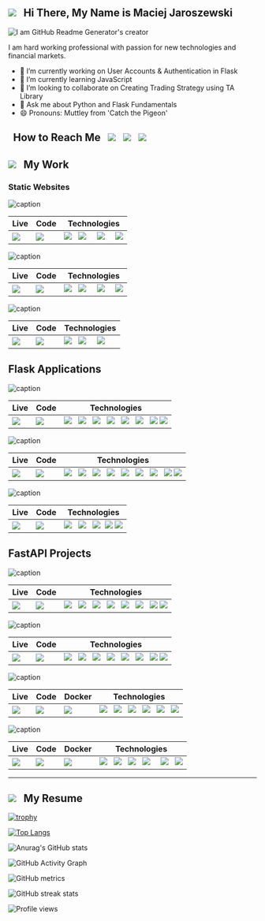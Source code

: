 

## <img src="https://github.com/mjaroszewski1979/mjaroszewski1979/blob/main/mj.png"> &nbsp; Hi There, My Name is Maciej Jaroszewski

![I am GitHub Readme Generator's creator](https://github.com/mjaroszewski1979/mjaroszewski1979/blob/main/banner1.gif)

I am hard working professional with passion for new technologies and financial markets. 


  - 🔭 I’m currently working on  User Accounts & Authentication in Flask 
  - 🌱 I’m currently learning JavaScript 
  - 👯 I’m looking to collaborate on Creating Trading Strategy using TA Library 
  - 💬 Ask me about Python and Flask Fundamentals 
  - 😄 Pronouns: Muttley from 'Catch the Pigeon' 

  ## &nbsp; How to Reach Me &nbsp; [<img src="https://github.com/mjaroszewski1979/mjaroszewski1979/blob/main/fb.png">](https://www.facebook.com/profile.php?id=100058399907662) &nbsp; [<img src="https://github.com/mjaroszewski1979/mjaroszewski1979/blob/main/linkedin1.png">](https://www.linkedin.com/in/maciej-jaroszewski-0aa0451bb/) &nbsp; [<img src="https://github.com/mjaroszewski1979/mjaroszewski1979/blob/main/udemy1.png">](https://www.udemy.com/user/maciej-jaroszewski-3/) 

  ## <img src="https://github.com/mjaroszewski1979/mjaroszewski1979/blob/main/brain.png"> &nbsp; My Work
  
  ### Static Websites
  
   ![caption](https://github.com/mjaroszewski1979/delta-real-estate/blob/main/delta-real-estate.gif)

  Live | Code | Technologies
  ---- | ---- | ------------
  [<img src="https://github.com/mjaroszewski1979/mjaroszewski1979/blob/main/netlify1.png">](https://delta-real-estate.netlify.app) | [<img src="https://github.com/mjaroszewski1979/mjaroszewski1979/blob/main/github1.png">](https://github.com/mjaroszewski1979/delta-real-estate) | <img src="https://github.com/mjaroszewski1979/mjaroszewski1979/blob/main/html1.png"> &nbsp; <img src="https://github.com/mjaroszewski1979/mjaroszewski1979/blob/main/css1.png"> &nbsp; &nbsp; <img src="https://github.com/mjaroszewski1979/mjaroszewski1979/blob/main/js1.png"> &nbsp; &nbsp; <img src="https://github.com/mjaroszewski1979/mjaroszewski1979/blob/main/jquery.png">
  
   ![caption](https://github.com/mjaroszewski1979/nature-restaurant/blob/main/nature-restaurant.gif)

  Live | Code | Technologies
  ---- | ---- | ------------
  [<img src="https://github.com/mjaroszewski1979/mjaroszewski1979/blob/main/netlify1.png">](https://nature-restaurant.netlify.app) | [<img src="https://github.com/mjaroszewski1979/mjaroszewski1979/blob/main/github1.png">](https://github.com/mjaroszewski1979/nature-restaurant) | <img src="https://github.com/mjaroszewski1979/mjaroszewski1979/blob/main/html1.png"> &nbsp; <img src="https://github.com/mjaroszewski1979/mjaroszewski1979/blob/main/css1.png"> &nbsp; &nbsp; <img src="https://github.com/mjaroszewski1979/mjaroszewski1979/blob/main/js1.png"> &nbsp; &nbsp; <img src="https://github.com/mjaroszewski1979/mjaroszewski1979/blob/main/jquery.png">
  
   ![caption](https://github.com/mjaroszewski1979/mjportfolio/blob/main/mjportfolio.gif)

  Live | Code | Technologies
  ---- | ---- | ------------
  [<img src="https://github.com/mjaroszewski1979/mjaroszewski1979/blob/main/netlify1.png">](https://mjaroszewski.icu/) | [<img src="https://github.com/mjaroszewski1979/mjaroszewski1979/blob/main/github1.png">](https://github.com/mjaroszewski1979/mjportfolio) | <img src="https://github.com/mjaroszewski1979/mjaroszewski1979/blob/main/html1.png"> &nbsp; <img src="https://github.com/mjaroszewski1979/mjaroszewski1979/blob/main/css1.png"> &nbsp; &nbsp; <img src="https://github.com/mjaroszewski1979/mjaroszewski1979/blob/main/js1.png">
  
 ## Flask Applications
  
   ![caption](https://github.com/mjaroszewski1979/tf_pro/blob/main/trend_follower.gif)

  
  Live | Code | Technologies
  ---- | ---- | ------------
  [<img src="https://github.com/mjaroszewski1979/mjaroszewski1979/blob/main/heroku1.png">](https://trend-follower.herokuapp.com/) | [<img src="https://github.com/mjaroszewski1979/mjaroszewski1979/blob/main/github1.png">](https://github.com/mjaroszewski1979/tf_pro) | <img src="https://github.com/mjaroszewski1979/mjaroszewski1979/blob/main/python1.png"> &nbsp; <img src="https://github.com/mjaroszewski1979/mjaroszewski1979/blob/main/flask.png"> &nbsp; <img src="https://github.com/mjaroszewski1979/mjaroszewski1979/blob/main/panda.png"> &nbsp; <img src="https://github.com/mjaroszewski1979/mjaroszewski1979/blob/main/numpy.png">  &nbsp; <img src="https://github.com/mjaroszewski1979/mjaroszewski1979/blob/main/jinja.png"> &nbsp; <img src="https://github.com/mjaroszewski1979/mjaroszewski1979/blob/main/sqlalchemy.png">  &nbsp; <img src="https://github.com/mjaroszewski1979/mjaroszewski1979/blob/main/html1.png">  <img src="https://github.com/mjaroszewski1979/mjaroszewski1979/blob/main/css1.png">
  
   ![caption](https://github.com/mjaroszewski1979/market_bias/blob/main/marketbias.gif) 

  Live | Code | Technologies
  ---- | ---- | ------------
  [<img src="https://github.com/mjaroszewski1979/mjaroszewski1979/blob/main/pyan1.png">](http://mjaroszewski.pythonanywhere.com/) | [<img src="https://github.com/mjaroszewski1979/mjaroszewski1979/blob/main/github1.png">](https://github.com/mjaroszewski1979/market_bias) | <img src="https://github.com/mjaroszewski1979/mjaroszewski1979/blob/main/python1.png"> &nbsp; <img src="https://github.com/mjaroszewski1979/mjaroszewski1979/blob/main/flask.png"> &nbsp; <img src="https://github.com/mjaroszewski1979/mjaroszewski1979/blob/main/panda.png"> &nbsp; <img src="https://github.com/mjaroszewski1979/mjaroszewski1979/blob/main/numpy.png"> &nbsp; <img src="https://github.com/mjaroszewski1979/mjaroszewski1979/blob/main/jinja.png"> &nbsp; <img src="https://github.com/mjaroszewski1979/mjaroszewski1979/blob/main/matpl.png"> &nbsp; <img src="https://github.com/mjaroszewski1979/mjaroszewski1979/blob/main/plotly.png"> &nbsp; <img src="https://github.com/mjaroszewski1979/mjaroszewski1979/blob/main/html1.png"> <img src="https://github.com/mjaroszewski1979/mjaroszewski1979/blob/main/css1.png">
  
  ![caption](https://github.com/mjaroszewski1979/johnsmith/blob/main/johnsmith.gif)

  
  Live | Code | Technologies
  ---- | ---- | ------------
  [<img src="https://github.com/mjaroszewski1979/mjaroszewski1979/blob/main/heroku1.png">](https://udemy-flask-smtplib.herokuapp.com/) | [<img src="https://github.com/mjaroszewski1979/mjaroszewski1979/blob/main/github1.png">](https://github.com/mjaroszewski1979/johnsmith) | <img src="https://github.com/mjaroszewski1979/mjaroszewski1979/blob/main/python1.png"> &nbsp; <img src="https://github.com/mjaroszewski1979/mjaroszewski1979/blob/main/flask.png">  &nbsp; <img src="https://github.com/mjaroszewski1979/mjaroszewski1979/blob/main/jinja.png">&nbsp; <img src="https://github.com/mjaroszewski1979/mjaroszewski1979/blob/main/html1.png"> <img src="https://github.com/mjaroszewski1979/mjaroszewski1979/blob/main/css1.png"> 
  
 ## FastAPI Projects
  
  
  
   ![caption](https://github.com/mjaroszewski1979/millionaires_club/blob/main/millionaires_club1.gif)

  
  Live | Code | Technologies
  ---- | ---- | ------------
  [<img src="https://github.com/mjaroszewski1979/mjaroszewski1979/blob/main/deta2.png">](https://kq7b57.deta.dev/) | [<img src="https://github.com/mjaroszewski1979/mjaroszewski1979/blob/main/github1.png">](https://github.com/mjaroszewski1979/millionaires_club) | <img src="https://github.com/mjaroszewski1979/mjaroszewski1979/blob/main/python1.png"> &nbsp; <img src="https://github.com/mjaroszewski1979/mjaroszewski1979/blob/main/fastapi1.png"> &nbsp; <img src="https://github.com/mjaroszewski1979/mjaroszewski1979/blob/main/panda.png"> &nbsp; <img src="https://github.com/mjaroszewski1979/mjaroszewski1979/blob/main/numpy.png"> &nbsp; <img src="https://github.com/mjaroszewski1979/mjaroszewski1979/blob/main/jinja.png"> &nbsp; <img src="https://github.com/mjaroszewski1979/mjaroszewski1979/blob/main/uvicorn1.png"> &nbsp; <img src="https://github.com/mjaroszewski1979/mjaroszewski1979/blob/main/html1.png">  <img src="https://github.com/mjaroszewski1979/mjaroszewski1979/blob/main/css1.png"> 
  
  ![caption](https://github.com/mjaroszewski1979/dogs_of_dow/blob/main/dogs_of_dow.gif)

  
  Live | Code | Technologies
  ---- | ---- | ------------
  [<img src="https://github.com/mjaroszewski1979/mjaroszewski1979/blob/main/heroku1.png">](https://dogs-of-dow.herokuapp.com/) | [<img src="https://github.com/mjaroszewski1979/mjaroszewski1979/blob/main/github1.png">](https://github.com/mjaroszewski1979/dogs_of_dow) | <img src="https://github.com/mjaroszewski1979/mjaroszewski1979/blob/main/python1.png"> &nbsp; <img src="https://github.com/mjaroszewski1979/mjaroszewski1979/blob/main/fastapi1.png"> &nbsp; <img src="https://github.com/mjaroszewski1979/mjaroszewski1979/blob/main/panda.png"> &nbsp; <img src="https://github.com/mjaroszewski1979/mjaroszewski1979/blob/main/numpy.png">  &nbsp; <img src="https://github.com/mjaroszewski1979/mjaroszewski1979/blob/main/jinja.png"> &nbsp; <img src="https://github.com/mjaroszewski1979/mjaroszewski1979/blob/main/uvicorn1.png">  &nbsp; <img src="https://github.com/mjaroszewski1979/mjaroszewski1979/blob/main/html1.png">  <img src="https://github.com/mjaroszewski1979/mjaroszewski1979/blob/main/css1.png"> 
  
  ![caption](https://github.com/mjaroszewski1979/stooq-api/blob/main/stooq_fastapi.gif)

  
  Live | Code | Docker | Technologies
  ---- | ---- | ------ | ------------
  [<img src="https://github.com/mjaroszewski1979/mjaroszewski1979/blob/main/deta2.png">](https://8xl3m1.deta.dev/) | [<img src="https://github.com/mjaroszewski1979/mjaroszewski1979/blob/main/github1.png">](https://github.com/mjaroszewski1979/stooq-api) | [<img src="https://github.com/mjaroszewski1979/mjaroszewski1979/blob/main/docker.png">](https://hub.docker.com/r/maciej1245/stooqapi) | <img src="https://github.com/mjaroszewski1979/mjaroszewski1979/blob/main/python1.png"> &nbsp; <img src="https://github.com/mjaroszewski1979/mjaroszewski1979/blob/main/fastapi1.png"> &nbsp; <img src="https://github.com/mjaroszewski1979/mjaroszewski1979/blob/main/panda.png"> &nbsp; <img src="https://github.com/mjaroszewski1979/mjaroszewski1979/blob/main/numpy.png"> &nbsp; <img src="https://github.com/mjaroszewski1979/mjaroszewski1979/blob/main/plotly.png">  &nbsp; <img src="https://github.com/mjaroszewski1979/mjaroszewski1979/blob/main/uvicorn1.png">  
  
  ![caption](https://github.com/mjaroszewski1979/MJaroszewski_Blog/blob/main/mjaroszewski_blog.gif)

  
  Live | Code | Docker | Technologies
  ---- | ---- | ------ | ------------
  [<img src="https://github.com/mjaroszewski1979/mjaroszewski1979/blob/main/heroku1.png">](https://mjaroszewski-blog.herokuapp.com/) | [<img src="https://github.com/mjaroszewski1979/mjaroszewski1979/blob/main/github1.png">](https://github.com/mjaroszewski1979/MJaroszewski_Blog) | [<img src="https://github.com/mjaroszewski1979/mjaroszewski1979/blob/main/docker.png">](https://hub.docker.com/r/maciej1245/mj_blog_fastapi) | <img src="https://github.com/mjaroszewski1979/mjaroszewski1979/blob/main/python1.png"> &nbsp; <img src="https://github.com/mjaroszewski1979/mjaroszewski1979/blob/main/fastapi1.png">  &nbsp; <img src="https://github.com/mjaroszewski1979/mjaroszewski1979/blob/main/uvicorn1.png"> &nbsp; <img src="https://github.com/mjaroszewski1979/mjaroszewski1979/blob/main/sqlalchemy.png"> &nbsp; &nbsp; <img src="https://github.com/mjaroszewski1979/mjaroszewski1979/blob/main/bcrypt.png"> &nbsp; <img src="https://github.com/mjaroszewski1979/mjaroszewski1979/blob/main/bootstrap.png">




  
  ---
  
  ## [<img src="https://github.com/mjaroszewski1979/mjaroszewski1979/blob/main/download.png">](https://www.mjaroszewski.icu/resume.html) &nbsp; My Resume
    
    
    

  [![trophy](https://github-profile-trophy.vercel.app/?username=mjaroszewski1979&theme=nord)](https://github.com/ryo-ma/github-profile-trophy)

  [![Top Langs](https://github-readme-stats.vercel.app/api/top-langs/?username=mjaroszewski1979&theme=nord)](https://github.com/anuraghazra/github-readme-stats)

  ![Anurag's GitHub stats](https://github-readme-stats.vercel.app/api?username=mjaroszewski1979&theme=nord&show_icons=true)

  ![GitHub Activity Graph](https://activity-graph.herokuapp.com/graph?username=mjaroszewski1979&theme=nord)  

  ![GitHub metrics](https://metrics.lecoq.io/mjaroszewski1979)  

  ![GitHub streak stats](https://github-readme-streak-stats.herokuapp.com/?user=mjaroszewski1979&theme=nord)  

  ![Profile views](https://gpvc.arturio.dev/mjaroszewski1979)  


